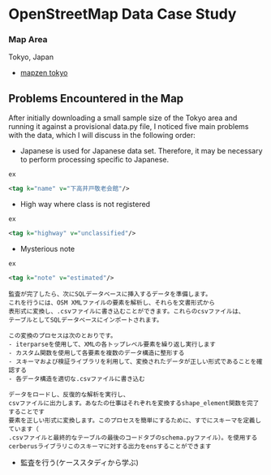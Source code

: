 # OpenStreetMap Data Case Study

### Map Area
Tokyo, Japan

- [mapzen tokyo](https://mapzen.com/data/metro-extracts/metro/tokyo_japan/)

## Problems Encountered in the Map
After initially downloading a small sample size of the Tokyo area and running it against a provisional data.py file, I noticed five main problems with the data, which I will discuss in the following order:

<!-- まずは小さいデータを使用して、問題点を把握してみる。 -->
<!-- osmをxmlに変換する -->

- Japanese is used for Japanese data set. Therefore, it may be necessary to perform processing specific to Japanese.

`ex`

```xml
<tag k="name" v="下高井戸敬老会館"/>
```

- High way where class is not registered

`ex`

```xml
<tag k="highway" v="unclassified"/>
```

- Mysterious note

`ex`

```xml
<tag k="note" v="estimated"/>
```

```
監査が完了したら、次にSQLデータベースに挿入するデータを準備します。
これを行うには、OSM XMLファイルの要素を解析し、それらを文書形式から
表形式に変換し、.csvファイルに書き込むことができます。これらのcsvファイルは、
テーブルとしてSQLデータベースにインポートされます。

この変換のプロセスは次のとおりです。
- iterparseを使用して、XMLの各トップレベル要素を繰り返し実行します
- カスタム関数を使用して各要素を複数のデータ構造に整形する
- スキーマおよび検証ライブラリを利用して、変換されたデータが正しい形式であることを確認する
- 各データ構造を適切な.csvファイルに書き込む

データをロードし、反復的な解析を実行し、
csvファイルに出力します。あなたの仕事はそれぞれを変換するshape_element関数を完了することです
要素を正しい形式に変換します。このプロセスを簡単にするために、すでにスキーマを定義しています（
.csvファイルと最終的なテーブルの最後のコードタブのschema.pyファイル）。を使用する
cerberusライブラリこのスキーマに対する出力をensすることができます
```

- 監査を行う(ケーススタディから学ぶ)
